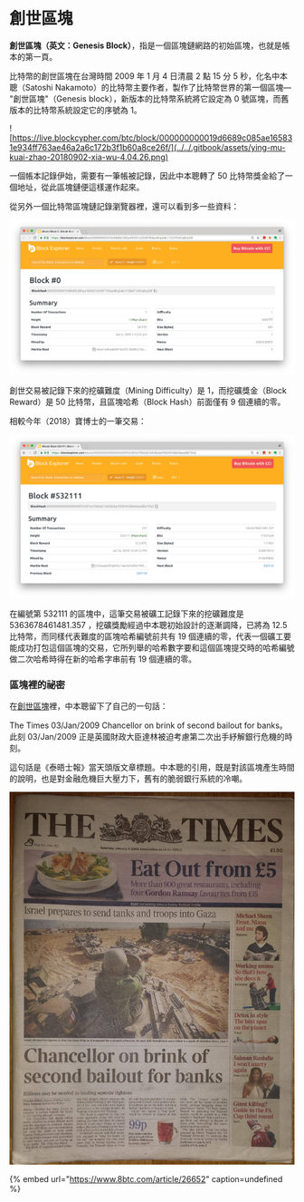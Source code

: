 # 創世區塊

**創世區塊（英文：Genesis Block）**，指是一個區塊鏈網路的初始區塊，也就是帳本的第一頁。

比特幣的創世區塊在台灣時間 2009 年 1 月 4 日清晨 2 點 15 分 5 秒，化名中本聰（Satoshi Nakamoto）的比特幣主要作者，製作了比特幣世界的第一個區塊—  "創世區塊"（Genesis block），新版本的比特幣系統將它設定為 0 號區塊，而舊版本的比特幣系統設定它的序號為 1。

![https://live.blockcypher.com/btc/block/000000000019d6689c085ae165831e934ff763ae46a2a6c172b3f1b60a8ce26f/](../../.gitbook/assets/ying-mu-kuai-zhao-20180902-xia-wu-4.04.26.png)

一個帳本記錄伊始，需要有一筆帳被記錄，因此中本聰轉了 50 比特幣獎金給了一個地址，從此區塊鏈便這樣運作起來。

從另外一個比特幣區塊鏈記錄瀏覽器裡，還可以看到多一些資料：

![](../../.gitbook/assets/ying-mu-kuai-zhao-20180902-xia-wu-4.16.48.png)

創世交易被記錄下來的挖礦難度（Mining Difficulty）是 1，而挖礦獎金（Block Reward）是 50 比特幣，且區塊哈希（Block Hash）前面僅有 9 個連續的零。

相較今年（2018）寶博士的一筆交易：

![](../../.gitbook/assets/ying-mu-kuai-zhao-20180902-xia-wu-4.17.36.png)

在編號第 532111 的區塊中，這筆交易被礦工記錄下來的挖礦難度是 5363678461481.357 ，挖礦獎勵經過中本聰初始設計的逐漸調降，已將為 12.5 比特幣，而同樣代表難度的區塊哈希編號前共有 19 個連續的零，代表一個礦工要能成功打包這個區塊的交易，它所列舉的哈希數字要和這個區塊提交時的哈希編號做二次哈希時得在新的哈希字串前有 19 個連續的零。

### 區塊裡的祕密

在[創世區塊](https://live.blockcypher.com/btc/block/000000000019d6689c085ae165831e934ff763ae46a2a6c172b3f1b60a8ce26f/)裡，中本聰留下了自己的一句話：

The Times 03/Jan/2009 Chancellor on brink of second bailout for banks。  
此刻 03/Jan/2009 正是英國財政大臣達林被迫考慮第二次出手紓解銀行危機的時刻。

這句話是《泰晤士報》當天頭版文章標題。中本聰的引用，既是對該區塊產生時間的說明，也是對金融危機巨大壓力下，舊有的脆弱銀行系統的冷嘲。

![](../../.gitbook/assets/the-times.jpg)



{% embed url="https://www.8btc.com/article/26652" caption=undefined %}

